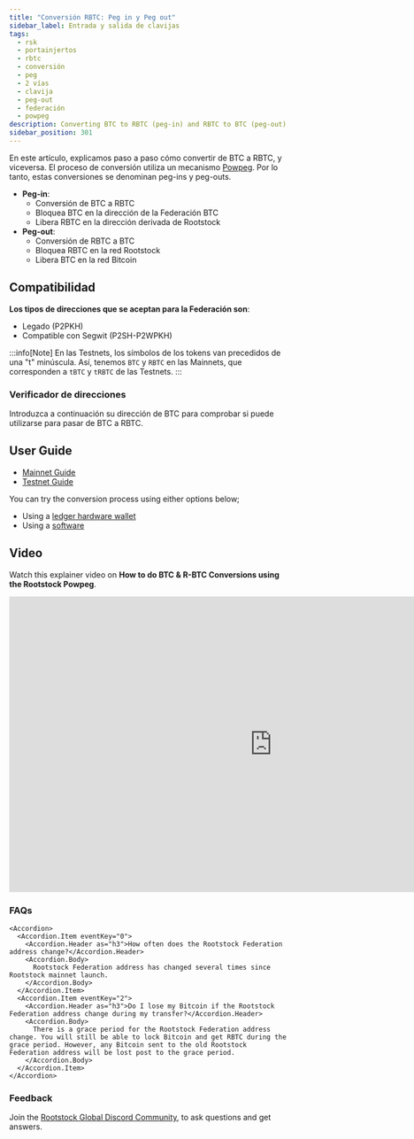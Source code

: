 ```yaml
---
title: "Conversión RBTC: Peg in y Peg out"
sidebar_label: Entrada y salida de clavijas
tags:
  - rsk
  - portainjertos
  - rbtc
  - conversión
  - peg
  - 2 vías
  - clavija
  - peg-out
  - federación
  - powpeg
description: Converting BTC to RBTC (peg-in) and RBTC to BTC (peg-out), for both Mainnet and Testnet.
sidebar_position: 301
---
```


En este artículo, explicamos paso a paso cómo convertir de BTC a RBTC, y viceversa.
El proceso de conversión utiliza un mecanismo [Powpeg](/concepts/powpeg/). Por lo tanto, estas conversiones se denominan peg-ins y peg-outs.

- **Peg-in**:
  - Conversión de BTC a RBTC
  - Bloquea BTC en la dirección de la Federación BTC
  - Libera RBTC en la dirección derivada de Rootstock
- **Peg-out**:
  - Conversión de RBTC a BTC
  - Bloquea RBTC en la red Rootstock
  - Libera BTC en la red Bitcoin

## Compatibilidad

**Los tipos de direcciones que se aceptan para la Federación son**:

- Legado (P2PKH)
- Compatible con Segwit (P2SH-P2WPKH)

:::info[Note]
En las Testnets, los símbolos de los tokens van precedidos de una "t" minúscula.
Así, tenemos `BTC` y `RBTC` en las Mainnets, que corresponden a `tBTC` y `tRBTC` de las Testnets.
:::

### Verificador de direcciones

Introduzca a continuación su dirección de BTC para comprobar si puede utilizarse para pasar de BTC a RBTC.

<AddressVerifier />

## User Guide

- [Mainnet Guide](/concepts/rbtc/networks#mainnet-conversion)
- [Testnet Guide](/concepts/rbtc/networks#testnet-conversion)

You can try the conversion process using either options below;

- Using a [ledger hardware wallet](/concepts/rbtc/conversion-with-ledger)
- Using a [software](/concepts/rbtc/conversion-with-node-console)

## Video

Watch this explainer video on **How to do BTC & R-BTC Conversions using the Rootstock Powpeg**.

<iframe width="949" height="534" src="https://youtube.com/embed/XTpQW9Rw838" frameBorder="0" allow="accelerometer; autoplay; encrypted-media; gyroscope; picture-in-picture" allowFullScreen></iframe>

### FAQs

```mdx-code-block
<Accordion>
  <Accordion.Item eventKey="0">
    <Accordion.Header as="h3">How often does the Rootstock Federation address change?</Accordion.Header>
    <Accordion.Body>
      Rootstock Federation address has changed several times since Rootstock mainnet launch.
    </Accordion.Body>
  </Accordion.Item>
  <Accordion.Item eventKey="2">
    <Accordion.Header as="h3">Do I lose my Bitcoin if the Rootstock Federation address change during my transfer?</Accordion.Header>
    <Accordion.Body>
      There is a grace period for the Rootstock Federation address change. You will still be able to lock Bitcoin and get RBTC during the grace period. However, any Bitcoin sent to the old Rootstock Federation address will be lost post to the grace period.
    </Accordion.Body>
  </Accordion.Item>
</Accordion>
```

### Feedback

Join the [Rootstock Global Discord Community](https://rootstock.io/discord), to ask questions and get answers.
